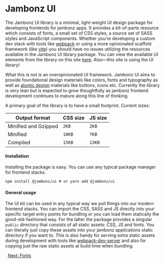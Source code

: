 # Jambonz UI

The Jambonz UI library is a minimal, light-weight UI design package for developing frontends for jambonz apps. It provides a kit-of-parts resource which consists of fonts, a small set of CSS styles, a source set of SASS styles and JavaScript components. Whether you're developing a custom dev stack with tools like [webpack](https://webpack.js.org/) or using a more opinionated scaffold framework (like [vite](https://vitejs.dev/)) you should have no issues utilizing the resources available in the Jambonz UI library package. You can view the available UI elements from the library on this site [here](/jambonz-ui/). Also—this site is using the UI library!

What this is not is an overopinionated UI framework. Jambonz UI aims to provide foundational design materials like colors, fonts and typography as well as [atomic design](https://bradfrost.com/blog/post/atomic-web-design/) materials like buttons, icons etc. Currently the library is very lean but is expected to grow thoughtfully as jambonz frontend development continues to mature along this line of thinking.

A primary goal of the library is to have a small footprint. Current sizes:

| Output format | CSS size | JS size |
|---------------|----------|---------|
| Minified and Gzipped | `2KB` | `2KB` |
| Minified | `10KB` | `7KB` |
| Compiled | `15KB` | `13KB` |

#### Installation

Installing the package is easy. You can use any typical package manager for frontend stacks.

```shell
npm install @jambonz/ui # or yarn add @jambonz/ui
```

#### General usage

The UI kit can be used in any typical way we pull things into our modern frontend stacks. You can import the CSS, SASS and JS directly into your specific target entry points for bundling or you can load them statically the good-old-fashioned way. For the latter the package provides a singular `public` directory that consists of all static assets: CSS, JS and fonts. You can literally just copy these assets into your jambonz applications static directory if you want to. This is also handy for serving extra static assets during development with tools like [webpack-dev-server](https://webpack.js.org/configuration/dev-server/) and also for copying just the raw static assets at build time when bundling.

<p class="flex">
<span>&nbsp;</span>
<a href="/docs/jambonz-ui/fonts/">Next: Fonts</a>
</p>